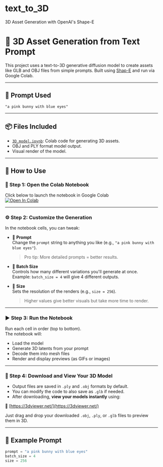# text_to_3D
3D Asset Generation with OpenAI's Shape-E
# 🐰 3D Asset Generation from Text Prompt

This project uses a text-to-3D generative diffusion model to create assets like GLB and OBJ files from simple prompts. Built using [Shap-E](https://github.com/openai/shap-e) and run via Google Colab.

---

## 📝 Prompt Used
`"a pink bunny with blue eyes"`

---

## 📦 Files Included
- [`3D_model.ipynb`](https://colab.research.google.com/drive/1Wjq21-CHf_8c-1i513OjgFVVrDm8CQym?usp=sharing): Colab code for generating 3D assets.
- OBJ and PLY format model output.
- Visual render of the model.

---

## 🚀 How to Use

### 🔗 Step 1: Open the Colab Notebook
Click below to launch the notebook in Google Colab  
[![Open In Colab](https://colab.research.google.com/assets/colab-badge.svg)](notebook/bunny_3d_generator.ipynb)

---

### ⚙️ Step 2: Customize the Generation

In the notebook cells, you can tweak:

- 🧠 **Prompt**  
  Change the `prompt` string to anything you like (e.g., `"a pink bunny with blue eyes"`).  
  > Pro tip: More detailed prompts = better results.

- 🧪 **Batch Size**  
  Controls how many different variations you'll generate at once.  
  Example: `batch_size = 4` will give 4 different outputs.

- 🎯 **Size**  
  Sets the resolution of the renders (e.g., `size = 256`).  
  > Higher values give better visuals but take more time to render.

---

### ▶️ Step 3: Run the Notebook

Run each cell in order (top to bottom).  
The notebook will:

- Load the model
- Generate 3D latents from your prompt
- Decode them into mesh files
- Render and display previews (as GIFs or images)

---

### 💾 Step 4: Download and View Your 3D Model

- Output files are saved in `.ply` and `.obj` formats by default.
- You can modify the code to also save as `.glb` if needed.
- After downloading, **view your models instantly** using:

🔗 [https://3dviewer.net/](https://3dviewer.net/)

Just drag and drop your downloaded `.obj`, `.ply`, or `.glb` files to preview them in 3D.

---

## 🧪 Example Prompt

```python
prompt = "a pink bunny with blue eyes"
batch_size = 4
size = 256

